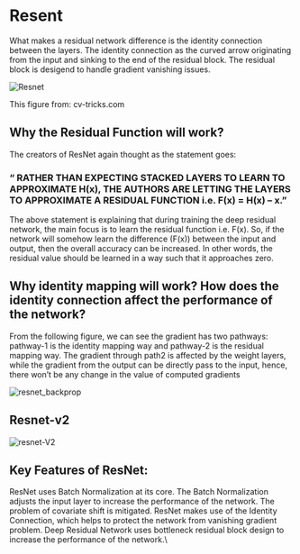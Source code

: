 # Resent

What makes a residual network difference is the identity connection between the layers. The identity connection as the curved arrow originating from the input and sinking to the end of the residual block. The residual block is desigend to handle gradient vanishing issues.

![Resnet](https://user-images.githubusercontent.com/89954165/193473220-1d36f549-a6a0-4b9f-bcc3-fc4b4d61cf53.PNG)

This figure from: cv-tricks.com


## Why the Residual Function will work? 
The creators of ResNet again thought as the statement goes:

### “ RATHER THAN EXPECTING STACKED LAYERS TO LEARN TO APPROXIMATE **H(x)**, THE AUTHORS ARE LETTING THE LAYERS TO APPROXIMATE A RESIDUAL FUNCTION i.e. **F(x) = H(x) – x**.”

The above statement is explaining that during training the deep residual network, the main focus is to learn the residual function i.e. F(x). So, if the network will somehow learn the difference (F(x)) between the input and output, then the overall accuracy can be increased. In other words, the residual value should be learned in a way such that it approaches zero.


## Why identity mapping will work? How does the identity connection affect the performance of the network?

From the following figure, we can see the gradient has two pathways: pathway-1 is the identity mapping way and pathway-2 is the residual mapping way. The gradient through path2 is affected by the weight layers, while the gradient from the output can be directly pass to the input, hence, there won’t be any change in the value of computed gradients


![resnet_backprop](https://user-images.githubusercontent.com/89954165/193473858-3d1d8c58-16e2-4a0a-b028-e8aef3dbe26b.PNG)



## Resnet-v2

![resnet-V2](https://user-images.githubusercontent.com/89954165/193474463-c885a95f-bbca-4737-bddc-43aca78c010e.PNG)


## Key Features of ResNet:

ResNet uses Batch Normalization at its core. The Batch Normalization adjusts the input layer to increase the performance of the network. The problem of covariate shift is mitigated.
ResNet makes use of the Identity Connection, which helps to protect the network from vanishing gradient problem.
Deep Residual Network uses bottleneck residual block design to increase the performance of the network.\



